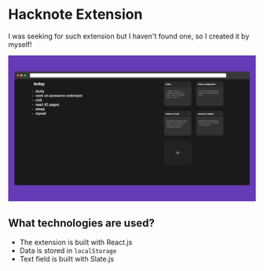 # Hacknote Extension 

I was seeking for such extension but I haven't found one, so I created it by myself!

![mockup](/mockup.png)

## What technologies are used?

- The extension is built with React.js
- Data is stored in ```localStorage```
- Text field is built with Slate.js
